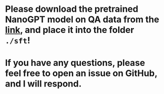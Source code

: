 # Please download the pretrained NanoGPT model on QA data from the [link](https://drive.google.com/file/d/1gIZw-HAB-tHtEYCmNugwlIV7R3WsgjjZ/view?usp=sharing), and place it into the folder `./sft`!

# If you have any questions, please feel free to open an issue on GitHub, and I will respond.

